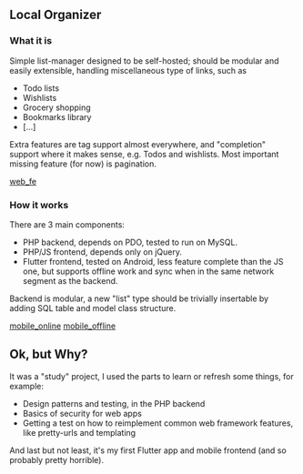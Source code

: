 ## Local Organizer

### What it is

Simple list-manager designed to be self-hosted; should be modular and easily extensible, handling miscellaneous type of links, such as
*   Todo lists
*   Wishlists
*   Grocery shopping
*   Bookmarks library
*   [...]

Extra features are tag support almost everywhere, and "completion" support where it makes sense, e.g. Todos and wishlists.
Most important missing feature (for now) is pagination.

[web_fe](/media/desktop1.jpg)

### How it works

There are 3 main components:
*   PHP backend, depends on PDO, tested to run on MySQL.
*   PHP/JS frontend, depends only on jQuery.
*   Flutter frontend, tested on Android, less feature complete than the JS one, 
    but supports offline work and sync when in the same network segment as the backend.

Backend is modular, a new "list" type should be trivially insertable by adding SQL table and model class structure.

[mobile_online](/media/mobile1.jpg)
[mobile_offline](/media/mobile2.jpg)

## Ok, but Why? 

It was a "study" project, I used the parts to learn or refresh some things, for example:
*   Design patterns and testing, in the PHP backend
*   Basics of security for web apps
*   Getting a test on how to reimplement common web framework features, 
    like pretty-urls and templating

And last but not least, it's my first Flutter app and mobile frontend (and so probably pretty horrible).